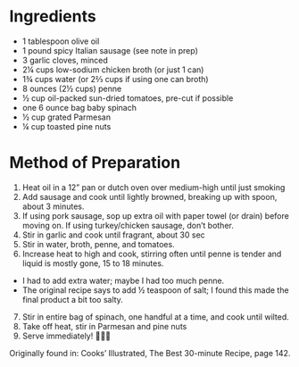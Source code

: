 # Ingredients
- 1 tablespoon olive oil
- 1 pound spicy Italian sausage (see note in prep)
- 3 garlic cloves, minced
- 2¼ cups low-sodium chicken broth (or just 1 can)
- 1¾ cups water (or 2⅔ cups if using one can broth)
- 8 ounces (2½ cups) penne
- ½ cup oil-packed sun-dried tomatoes, pre-cut if possible
- one 6 ounce bag baby spinach
- ½ cup grated Parmesan
- ¼ cup toasted pine nuts

# Method of Preparation
1. Heat oil in a 12” pan or dutch oven over medium-high until just smoking
2. Add sausage and cook until lightly browned, breaking up with spoon, about 3 minutes.
3. If using pork sausage, sop up extra oil with paper towel (or drain) before moving on. If using turkey/chicken sausage, don’t bother.
4. Stir in garlic and cook until fragrant, about 30 sec
5. Stir in water, broth, penne, and tomatoes.
6. Increase heat to high and cook, stirring often until penne is tender and liquid is mostly gone, 15 to 18 minutes.
  - I had to add extra water; maybe I had too much penne.
  - The original recipe says to add ½ teaspoon of salt; I found this made the final product a bit too salty.
7. Stir in entire bag of spinach, one handful at a time, and cook until wilted.
8. Take off heat, stir in Parmesan and pine nuts
9. Serve immediately! :tada::tada::tada:

Originally found in: Cooks’ Illustrated, The Best 30-minute Recipe, page 142.
